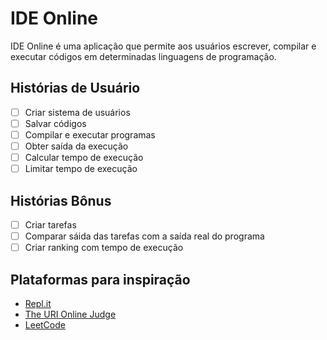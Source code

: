 # IDE Online

IDE Online é uma aplicação que permite aos usuários escrever, compilar e executar códigos em determinadas linguagens de programação.

## Histórias de Usuário

- [ ] Criar sistema de usuários
- [ ] Salvar códigos
- [ ] Compilar e executar programas
- [ ] Obter saída da execução
- [ ] Calcular tempo de execução
- [ ] Limitar tempo de execução

## Histórias Bônus

- [ ] Criar tarefas
- [ ] Comparar sáida das tarefas com a saída real do programa
- [ ] Criar ranking com tempo de execução

## Plataformas para inspiração

- [Repl.it](https://repl.it/)
- [The URI Online Judge](https://www.urionlinejudge.com.br/)
- [LeetCode](https://leetcode.com/)

